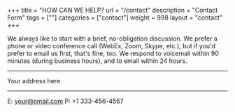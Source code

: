+++
title = "HOW CAN WE HELP?
url = "/contact"
description = "Contact Form"
tags = [""]
categories = ["contact"]
weight = 998
layout = "contact"
+++


We always like to start with a brief, no-obligation discussion. We prefer a phone or video conference call (WebEx, Zoom, Skype, etc.), but if you'd prefer to email us first, that's fine, too.  We respond to voicemail within 90 minutes (during business hours), and to email within 24 hours.

---

Your address here

---

E: your@email.com
P: +1 333-456-4567      
